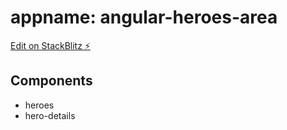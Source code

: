 # appname: angular-heroes-area

[Edit on StackBlitz ⚡️](https://stackblitz.com/edit/angular-heroes-area)

## Components
* heroes
* hero-details


